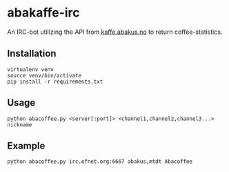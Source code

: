 abakaffe-irc
============

An IRC-bot utilizing the API from [kaffe.abakus.no](http://kaffe.abakus.no) to return coffee-statistics. 

## Installation
	
	virtualenv venv
	source venv/bin/activate
	pip install -r requirements.txt
	
## Usage

	python abacoffee.py <server[:port]> <channel1,channel2,channel3...> nickname

## Example

	python abacoffee.py irc.efnet.org:6667 abakus,mtdt Abacoffee

